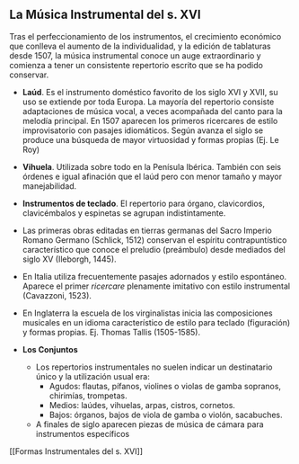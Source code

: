 ## La Música Instrumental del s. XVI

Tras el perfeccionamiento de los instrumentos, el crecimiento económico que conlleva el aumento de la individualidad, y la edición de tablaturas desde 1507, la música instrumental conoce un auge extraordinario y comienza a tener un consistente repertorio escrito que se ha podido conservar.

- **Laúd**. Es el instrumento doméstico favorito de los siglo XVI y XVII, su uso se extiende por toda Europa. La mayoría del repertorio consiste adaptaciones de música vocal, a veces acompañada del canto para la melodía principal. En 1507 aparecen los primeros ricercares de estilo improvisatorio con pasajes idiomáticos. Según avanza el siglo se produce una búsqueda de mayor virtuosidad y formas propias (Ej. Le Roy)
- **Vihuela**. Utilizada sobre todo en la Penísula Ibérica. También con seis órdenes e igual afinación que el laúd pero con menor tamaño y mayor manejabilidad.
- **Instrumentos de teclado**. EI repertorio para órgano, clavicordios, clavicémbalos y espinetas se agrupan indistintamente.
- Las primeras obras editadas en tierras germanas del Sacro Imperio Romano Germano (Schlick, 1512) conservan el espíritu contrapuntístico característico que conoce el preludio (preámbulo) desde mediados del siglo XV (Ileborgh, 1445).
- En Italia utiliza frecuentemente pasajes adornados y estilo espontáneo. Aparece el primer *ricercare* plenamente imitativo con estilo instrumental (Cavazzoni, 1523).
- En Inglaterra la escuela de los virginalistas inicia las composiciones musicales en un idioma característico de estilo para teclado (figuración) y formas propias. Ej. Thomas Tallis (1505-1585).

- **Los Conjuntos**
	- Los repertorios instrumentales no suelen indicar un destinatario único y la utilización usual era:
		- Agudos: flautas, pífanos, violines o violas de gamba sopranos, chirimías, trompetas.
		- Medios: laúdes, vihuelas, arpas, cistros, cornetos.
		- Bajos: órganos, bajos de viola de gamba o violón, sacabuches.
	- A finales de siglo aparecen piezas de música de cámara para instrumentos específicos

[[Formas Instrumentales del s. XVI]]
